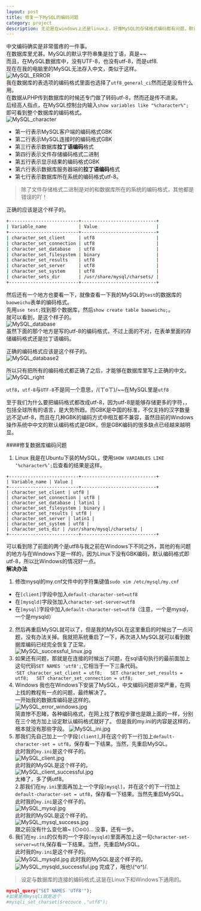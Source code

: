 ```yaml
---
layout: post
title: 修复一下MySQL的编码问题
category: project
description: 无论是在windows上还是linux上，好像MySQL的存储格式编码都有问题，默认是拉丁语系的存储格式，需要改为utf8的存储格式
---
```


中文编码确实是非常蛋疼的一件事。  
在数据库里尤甚。MySQL的默认字符串集是拉丁语，真是~~  
而且，在MySQL数据库中，没有UTF-8，也没有utf-8，而是utf8.    
现在在我的电脑里的MySQL无法存入中文，类似于这样。  
![MySQL_ERROR](../../images/MySQL_ERROR1.jpg)  
我在数据库的表选项的编码格式里面也选择了`utf8_general_ci`然而还是没有什么用。  
在数据从PHP传到数据库的时候还专门做了转码utf-8，然而还是传不进来。  
后经高人指点，在MySQL控制台内输入`show variables like "%character%";`  
即可看到整个数据库的编码格式。  
![MySQL_character](../../images/MySQL_character.jpg)  

- 第一行表示MySQL客户端的编码格式GBK
- 第二行表示MySQL连接时的编码格式GBK
- 第三行表示数据库**拉丁语编码**格式
- 第四行表示文件存储编码格式二进制
- 第五行表示显示结果的编码格式GBK
- 第六行表示数据库服务器端的**拉丁语编码**格式
- 第七行表示数据库所在系统的编码格式utf-8。

>除了文件存储格式二进制是对的和数据库所在的系统的编码格式，其他都是错误的吖！

正确的应该是这个样子的。

```bash
+--------------------------+----------------------------+
| Variable_name            | Value                      |
+--------------------------+----------------------------+
| character_set_client     | utf8                       |
| character_set_connection | utf8                       |
| character_set_database   | utf8                       |
| character_set_filesystem | binary                     |
| character_set_results    | utf8                       |
| character_set_server     | utf8                       |
| character_set_system     | utf8                       |
| character_sets_dir       | /usr/share/mysql/charsets/ |
+--------------------------+----------------------------+
```

然后还有一个地方也要看一下，就像查看一下我的MySQL的`test`的数据库的`baoweichu`表单的编码格式。  
先用`use test;`找到那个数据库，然后`show create table baoweichu;`。  
就可以看到，是这个样子的。  
![MySQL_database](../../images/MySQL_database.jpg)  
虽然下面的那个地方是写的utf-8的编码格式，不过上面的不对，在表单里面的存储编码格式还是拉丁语编码。  

正确的编码格式应该是这个样子的。  
![MySQL_database2](../../images/MySQL_database2.jpg)

所以只有把所有的编码格式都正确了之后，才能够在数据库里写上正确的中文。  
![MySQL_right](../../images/MySQL_right.jpg)

`utf8`，`utf-8`与`UTF-8`不是同一个意思，/(ㄒoㄒ)/~~在MySQL里是`utf8`

至于我们为什么要把编码格式都改成utf-8，因为utf-8是能够存储更多的字符，，包括全球所有的语言，是大势所趋。而GBK是中国的标准，不仅支持的汉字数量远不足utf-8，而且在几种GBK的编码方式中相互都不兼容，虽然目前的Windows操作系统中中文的默认编码格式是GBK，但是GBK编码的很多缺点已经越来越明显。  

####修复数据库编码问题

1. Linux
我是在Ubuntu下装的MySQL，使用`SHOW VARIABLES LIKE ‘%character%’;`后查看的结果是这样。  
```
+--------------------------+----------------------------+
| Variable_name | Value |
+--------------------------+----------------------------+
| character_set_client | utf8 |
| character_set_connection | utf8 |
| character_set_database | latin1 |
| character_set_filesystem | binary |
| character_set_results | utf8 |
| character_set_server | latin1 |
| character_set_system | utf8 |
| character_sets_dir | /usr/share/mysql/charsets/ |
+--------------------------+----------------------------+
```
可以看到除了前面的两个是utf8与我之前在Windows下不同之外，其他的有问题的地方与在Windows下是一样的，因为Linux下没有GBK编码，默认编码格式即utf-8，所以比Windows的情况好一点。   
**解决办法**  
 1. 修改mysql的my.cnf文件中的字符集键值`sudo vim /etc/mysql/my.cnf`  
  - 在`[client]`字段中加入`default-character-set=utf8`  
  - 在`[mysqld]`字段张加入`character-set-server=utf8`  
  - 在`[mysql]`字段中加入`default-character-set=utf8`（注意，一个是mysql，一个是mysqld）  
 2. 然后再重启MySQL就可以了，但是我的MySQL在这里重启的时候出了一点问题，没有办法关掉。我就把系统重启了一下，再次进入MySQL就可以看到数据库编码已经完全恢复了正常。  
 ![MySQL_successful_linux.jpg](../../images/MySQL_successful_linux.jpg)  
 3. 如果还有问题，那就是在连接的时候出了问题，在sql语句执行的最前面加上这句代码`SET NAMES 'utf8';`,它相当于一下三条代码。  
 ·`
  SET character_set_client = utf8;  
  SET character_set_results = utf8;  
  SET character_set_connection = utf8;  
  `
2. Windows
我也在Windows下安装了MySQL，中文编码问题非常严重，在网上找的教程有一点的问题，最终解决了。  
一开始我的数据库编码是这样的。   
![MySQL_error_windows.jpg](../../images/MySQL_error_windows.jpg)  
简直惨不忍睹，各种编码格式，在网上找了教程步骤也是跟上面的一样，分别在三个地方加上设定默认编码格式就好了。  但是我的my.ini的内容是这样的，根本就没有那些字段。
![MySQL_ini.jpg](../../images/MySQL_ini.jpg)  
 1. 那我们先自己加上一个字段`[client]`,并在这个的下一行加上`default-character-set = utf8`，保存看一下结果。当然，先重启MySQL。  
此时我的`my.ini`是这个样子的。   
![MySQL_client.jpg](../../images/MySQL_client.jpg)  
此时我的MySQL是这个样子的。  
![MySQL_client_successful.jpg](../../images/MySQL_client_successful.jpg)  
太棒了，多了俩utf8。  
 2.那我们在`my.ini`里面再加上一个字段`[mysql]`，并在这个的下一行加上`default-character-set = utf8`，保存看一下结果。当然先重启MySQL。  
此时我的`my.ini`是这个样子的。  
![MySQL_mysql.jpg](../../images/MySQL_mysql.jpg)  
此时我的MySQL是这个样子的。  
![MySQL_mysql_success.jpg](../../images/MySQL_mysql_success.jpg)  
跟之前没有什么变化嘛~  (⊙o⊙)… 没事，还有一步。
 3. 我们在`my.ini`的仅有的一个字段`[mysqld]`里面再加上这一句`character-set-server=utf8`,保存看一下结果。当然，先重启MySQL。   
此时我的`my.ini`是这个样子的。  
![MySQL_mysqld.jpg](../../images/MySQL_mysqld.jpg)
此时我的MySQL是这个样子的。  
![MySQL_mysqld_successful.jpg](../../images/MySQL_mysqld_successful.jpg)
完成了，哦也\\(\^o\^)/.   


>设定与数据库的连接的编码格式,这是在Linux下和Windows下通用的。
```php
mysql_query("SET NAMES 'UTF8'"); 
#如果是用mysqli就是这个
#mysqli_set_charset($recouce ,"utf8");
```
